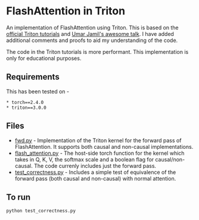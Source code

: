 # FlashAttention in Triton

An implementation of FlashAttention using Triton. This is based on the [official Triton tutorials](https://triton-lang.org/main/getting-started/tutorials/06-fused-attention.html) and [Umar Jamil's awesome talk](https://www.youtube.com/watch?v=zy8ChVd_oTM).
I have added additional comments and proofs to aid my understanding of the code.

The code in the Triton tutorials is more performant. This implementation is only for educational purposes.

## Requirements
This has been tested on -
```
* torch==2.4.0
* triton==3.0.0
```

## Files
* [fwd.py](fwd.py) - Implementation of the Triton kernel for the forward pass of FlashAttention. It supports both causal and non-causal implementations.
* [flash_attention.py](flash_attention.py) - The host-side torch function for the kernel which takes in Q, K, V, the softmax scale and a boolean flag for causal/non-causal. The code currenly includes just the forward pass.
* [test_correctness.py](test_correctness.py) - Includes a simple test of equivalence of the forward pass (both causal and non-causal) with normal attention.

## To run
    
```python test_correctness.py```
